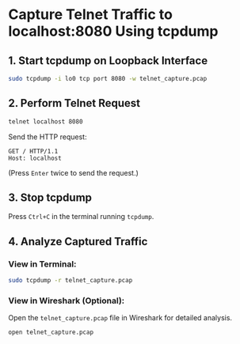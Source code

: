 
# Capture Telnet Traffic to localhost:8080 Using tcpdump

## 1. Start tcpdump on Loopback Interface
```bash
sudo tcpdump -i lo0 tcp port 8080 -w telnet_capture.pcap
```

## 2. Perform Telnet Request
```bash
telnet localhost 8080
```

Send the HTTP request:
```plaintext
GET / HTTP/1.1
Host: localhost
```
(Press `Enter` twice to send the request.)

## 3. Stop tcpdump
Press `Ctrl+C` in the terminal running `tcpdump`.

## 4. Analyze Captured Traffic
### View in Terminal:
```bash
sudo tcpdump -r telnet_capture.pcap
```

### View in Wireshark (Optional):
Open the `telnet_capture.pcap` file in Wireshark for detailed analysis.
```bash
open telnet_capture.pcap
```
